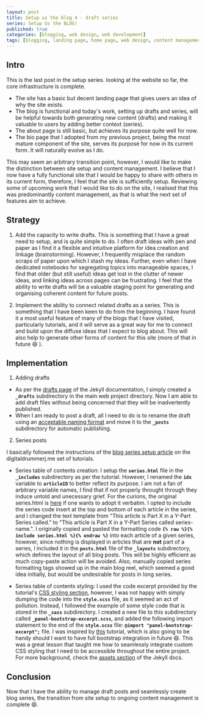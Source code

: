 ```yaml
---
layout: post
title: Setup us the blog 4 - draft series
series: Setup Us the BLOG!
published: true
categories: [blogging, web design, web development]
tags: [blogging, landing page, home page, web design, content management]
---
```


## Intro

This is the last post in the setup series. looking at the website so far, the core infrastructure is complete.  

* The site has a basic but decent landing page that gives users an idea of why the site exists.  
* The blog is functional and today's work, setting up drafts and series, will be helpful towards both generating new content (drafts) and making it valuable to users by adding better context (series).  
* The about page is still basic, but achieves its purpose quite well for now.  
* The bio page that I adopted from my previous project, being the most mature component of the site, serves its purpose for now in its current form. It will naturally evolve as I do.  

This may seem an arbitrary transition point, however, I would like to make the distinction between site setup and content management. I believe that I now have a fully functional site that I would be happy to share with others in its current form, therefore, I feel that the site is sufficiently setup. Reviewing some of upcoming work that I would like to do on the site, I realised that this was predominantly content management, as that is what the next set of features aim to achieve.

## Strategy
1. Add the capacity to write drafts. This is something that I have a great need to setup, and is quite simple to do. I often draft ideas with pen and paper as I find it a flexible and intuitive platform for idea creation and linkage (brainstorming). However, I frequently misplace the random scraps of paper upon which I stash my ideas. Further, even when I have dedicated notebooks for segregating topics into manageable spaces, I find that older (but still useful) ideas get lost in the clutter of newer ideas, and linking ideas across pages can be frustrating. I feel that the ability to write drafts will be a valuable staging point for generating and organising coherent content for future posts.

2. Implement the ability to connect related drafts as a series. This is something that I have been keen to do from the beginning. I have found it a most useful feature of many of the blogs that I have visited, particularly tutorials, and it will serve as a great way for me to connect and build upon the diffuse ideas that I expect to blog about. This will also help to generate other forms of content for this site (more of that in future :smile: ).  

## Implementation


1. Adding drafts  

* As per the [drafts page](https://jekyllrb.com/docs/drafts/) of the Jekyll documentation, I simply created a **```_drafts```** subdirectory in the main web project directory. Now I am able to add draft files without being concerned that they will be inadvertently published.   
* When I am ready to post a draft, all I need to do is to rename the draft using an [acceptable naming format](https://jekyllrb.com/docs/posts/) and move it to the **```_posts```** subdirectory for automatic publishing.  

2. Series posts

I basically followed the instructions of the [blog series setup article](http://digitaldrummerj.me//blogging-on-github-part-13-creating-an-article-series) on the digitaldrummerj.me set of tutorials.

* Series table of contents creation: I setup the **```series.html```** file in the **```_includes```** subdirectory as per the tutorial. However, I renamed the **```idx```** variable to **```articleID```** to better reflect its purpose. I am not a fan of arbitrary variable names, I find that if not properly throught through they induce untold and unecessary grief. For the curions, the original series.html is [here](https://github.com/digitaldrummerj/jekyllforblogseries/blob/master/_includes/series.html) if one wants to adopt it verbatim. I opted to include the series code insert at the top and bottom of each article in the series, and I changed the text template from "This article is Part X in a Y-Part Series called." to "This article is Part X in a Y-Part Series called series-name.". I originally copied and pasted the formatting code **```{% raw %}{% include series.html %}{% endraw %}```** into each article of a given series, however, since nothing is displayed in articles that are **not** part of a series, I included it in the **```posts.html```** file of the **```_layouts```** subdirectory, which defines the layout of all blog posts. This will be highly efficient as much copy-paste action will be avoided. Also, manually copied series formatting tags showed up in the main blog reel, which seemed a good idea initially, but would be undesirable for posts in long series.

* Series table of contents styling: I used the code excerpt provided by the tutorial's [CSS styling section](http://digitaldrummerj.me//blogging-on-github-part-13-creating-an-article-series/#section-3-adding-css), however, I was not happy with simply dumping the code into the **```style.scss```** file, as it seemed an act of pollution. Instead, I followed the example of some style code that is stored in the **```_sass```** subdirectory. I created a new file to this subdirectory called **```_panel-bootstrap-excerpt.scss```**, and added the following import statement to the end of the **```style.scss```** file: **```@import "panel-bootstrap-excerpt";```** file. I was inspired by [this](https://veithen.github.io/2015/03/26/jekyll-bootstrap.html) tutorial, which is also going to be handy should I want to have full bootstrap integration in future :smile:. This was a great lesson that taught me how to seamlessly integrate custom CSS styling that I need to be accessible throughout the entire project. For more background, check the [assets section](https://jekyllrb.com/docs/assets/) of the Jekyll docs.

## Conclusion
Now that I have the ability to manage draft posts and seamlessly create blog series, the transition from site setup to ongoing content management is complete :smile:.
